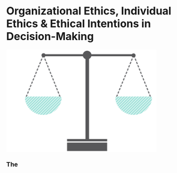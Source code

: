 
# Organizational Ethics, Individual Ethics & Ethical Intentions in Decision-Making


<img align="center" src="/images/img/Ethics.png" width=400 />



### The
